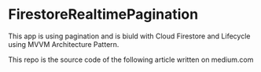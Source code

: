 # FirestoreRealtimePagination

This app is using pagination and is biuld with Cloud Firestore and Lifecycle using MVVM Architecture Pattern.

This repo is the source code of the following article written on medium.com
